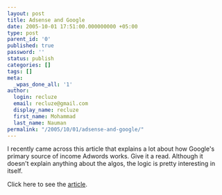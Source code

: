 ```yaml
---
layout: post
title: Adsense and Google
date: 2005-10-01 17:51:00.000000000 +05:00
type: post
parent_id: '0'
published: true
password: ''
status: publish
categories: []
tags: []
meta:
  _wpas_done_all: '1'
author:
  login: recluze
  email: recluze@gmail.com
  display_name: recluze
  first_name: Mohammad
  last_name: Nauman
permalink: "/2005/10/01/adsense-and-google/"
---
```

I recently came across this article that explains a lot about how Google's primary source of income Adwords works. Give it a read. Although it doesn't explain anything about the algos, the logic is pretty interesting in itself.

Click here to see the [article](http://www.pbs.org/cringely/pulpit/pulpit20050922.html).

